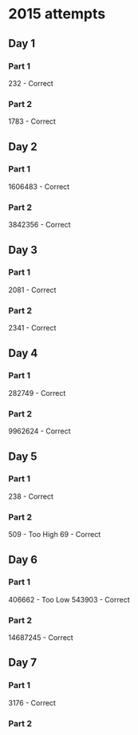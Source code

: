 # 2015 attempts

## Day 1
### Part 1
232 - Correct

### Part 2
1783 - Correct

## Day 2
### Part 1
1606483 - Correct

### Part 2
3842356 - Correct

## Day 3
### Part 1
2081 - Correct

### Part 2
2341 - Correct

## Day 4
### Part 1
282749 - Correct

### Part 2
9962624 - Correct

## Day 5
### Part 1
238 - Correct

### Part 2
509 - Too High
69 - Correct

## Day 6
### Part 1
406662 - Too Low
543903 - Correct

### Part 2
14687245 - Correct

## Day 7
### Part 1
3176 - Correct

### Part 2
